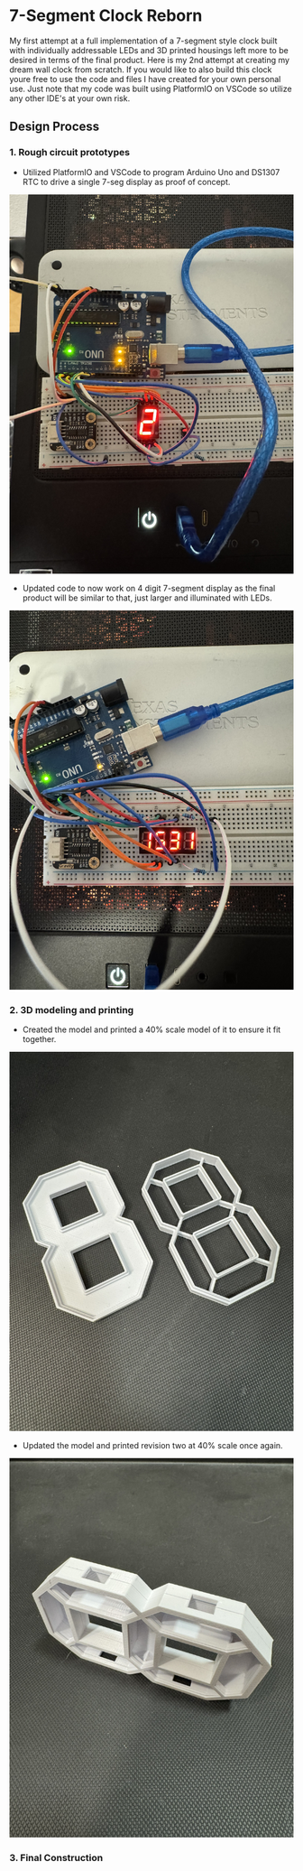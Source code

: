 # 7-Segment Clock Reborn
My first attempt at a full implementation of a 7-segment style clock built with individually addressable LEDs and 3D printed housings left more to be desired in terms of the final product. Here is my 2nd attempt at creating my dream wall clock from scratch. If you would like to also build this clock youre free to use the code and files I have created for your own personal use. Just note that my code was built using PlatformIO on VSCode so utilize any other IDE's at your own risk. 

## Design Process
### 1. Rough circuit prototypes
- Utilized PlatformIO and VSCode to program Arduino Uno and DS1307 RTC to drive a single 7-seg display as proof of concept.

![Photo of seconds on single 7-seg display](https://github.com/Chompinz/7_Segment_Clock_Reborn/blob/main/.photos/IMG_8383.JPEG?raw=true)
- Updated code to now work on 4 digit 7-segment display as the final product will be similar to that, just larger and illuminated with LEDs.

![Photo of hours and minutes on 4 digit 7-seg display](https://github.com/Chompinz/7_Segment_Clock_Reborn/blob/main/.photos/IMG_8385.JPEG?raw=true)
### 2. 3D modeling and printing
- Created the model and printed a 40% scale model of it to ensure it fit together.

![Photo of 1st revision 40% model](https://github.com/Chompinz/7_Segment_Clock_Reborn/blob/main/.photos/IMG_8391.JPEG?raw=true)
- Updated the model and printed revision two at 40% scale once again.

![Photo of 2nd revision 40% model](https://github.com/Chompinz/7_Segment_Clock_Reborn/blob/main/.photos/IMG_8395.JPEG?raw=true)
### 3. Final Construction 
